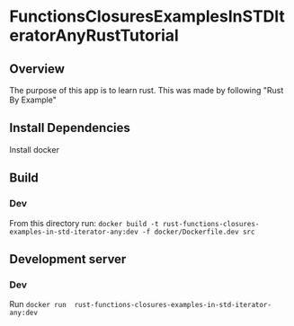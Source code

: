 # FunctionsClosuresExamplesInSTDIteratorAnyRustTutorial

## Overview
The purpose of this app is to learn rust. This was made by following "Rust By Example"

## Install Dependencies
Install docker

## Build
### Dev
From this directory run: `docker build -t rust-functions-closures-examples-in-std-iterator-any:dev -f docker/Dockerfile.dev src`

## Development server
### Dev
Run `docker run  rust-functions-closures-examples-in-std-iterator-any:dev`